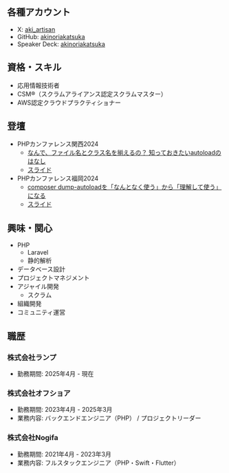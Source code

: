 ## 各種アカウント
- X: [aki_artisan](https://twitter.com/aki_artisan)
- GitHub: [akinoriakatsuka](https://github.com/akinoriakatsuka/)
- Speaker Deck: [akinoriakatsuka](https://speakerdeck.com/akinoriakatsuka)

## 資格・スキル
- 応用情報技術者
- CSM®（スクラムアライアンス認定スクラムマスター）
- AWS認定クラウドプラクティショナー

## 登壇
- PHPカンファレンス関西2024
  - [なんで、ファイル名とクラス名を揃えるの？ 知っておきたいautoloadのはなし](https://fortee.jp/phpcon-kansai2024/proposal/06582204-df2a-4af5-b301-4d394e064b0f)
  - [スライド](https://speakerdeck.com/akinoriakatsuka/zhi-tuteokitaiautoloadnohanasi-phpkanhuarensuguan-2024)
- PHPカンファレンス福岡2024
  - [composer dump-autoloadを「なんとなく使う」から「理解して使う」になる](https://fortee.jp/phpcon-fukuoka-2024/proposal/a1d15935-6af2-4366-885b-7c31d2ead5c6)
  - [スライド](https://speakerdeck.com/akinoriakatsuka/composer-dump-autoloadwo-nantonakushi-u-kara-li-jie-siteshi-u-ninaru)

## 興味・関心
- PHP
  - Laravel
  - 静的解析
- データベース設計
- プロジェクトマネジメント
- アジャイル開発
  - スクラム
- 組織開発
- コミュニティ運営

## 職歴

### 株式会社ランプ
- 勤務期間: 2025年4月 - 現在

### 株式会社オフショア
- 勤務期間: 2023年4月 - 2025年3月
- 業務内容: バックエンドエンジニア（PHP） / プロジェクトリーダー

### 株式会社Nogifa
- 勤務期間: 2021年4月 - 2023年3月
- 業務内容: フルスタックエンジニア（PHP・Swift・Flutter）
